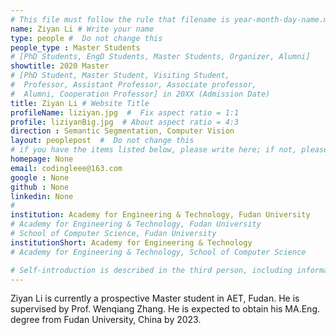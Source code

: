 ```yaml
---
# This file must follow the rule that filename is year-month-day-name.md .
name: Ziyan Li # Write your name
type: people #  Do not change this
people_type : Master Students
# [PhD Students, EngD Students, Master Students, Organizer, Alumni]
showtitle: 2020 Master
# [PhD Student, Master Student, Visiting Student,
#  Professor, Assistant Professor, Associate professor,
#  Alumni, Cooperation Professor] in 20XX (Admission Date)
title: Ziyan Li # Website Title
profileName: liziyan.jpg  #  Fix aspect ratio = 1:1
profile: liziyanBig.jpg  # About aspect ratio = 4:3
direction : Semantic Segmentation, Computer Vision
layout: peoplepost  #  Do not change this
# if you have the items listed below, please write here; if not, please write None.
homepage: None
email: codingleee@163.com
google : None
github : None
linkedin: None
# 
institution: Academy for Engineering & Technology, Fudan University
# Academy for Engineering & Technology, Fudan University
# School of Computer Science, Fudan University
institutionShort: Academy for Engineering & Technology
# Academy for Engineering & Technology, School of Computer Science

# Self-introduction is described in the third person, including information such as educational experience(B/M/P), graduation career development 
---
```


Ziyan Li is currently a prospective Master student in AET, Fudan. He is supervised by Prof. Wenqiang Zhang. He is expected to obtain his MA.Eng. degree from Fudan University, China by 2023. 



 

